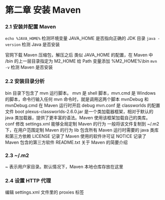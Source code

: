 # 第二章 安装 Maven

### 2.1 安装并配置 Maven

```echo %JAVA_HOME%``` 检测环境变量 JAVA_HOME 是否指向正确的 JDK 目录
```java -version``` 检测 Java 是否安装

官网下载 Maven 压缩包，解压之后
类似 JAVA_HOME 的配置，在 Maven 中 /bin 的上一层目录指定为 M2_HOME
给 Path 变量添加 %M2_HOME%\bin 
```mvn -v``` 检测 Maven 是否安装

### 2.2 安装目录分析

bin 目录下包含了 mvn 运行脚本。
	mvn 是 shell 脚本，mvn.cmd 是 Windows 的脚本，命令行输入任何 mvn 命令时，就是调用这两个脚本
	mvnDebug 和 mvnDebug.cmd 在 Maven 运行时开启 debug 
	mvn.conf 是 classworlds 的配置文件
boot
	plexus-classworlds-2.6.0.jar 是一个类加载器框架，相对于默认的 java 类加载器，提供了更丰富的语法。Maven 使用该框架加载自己的类库。
conf
	修改 settings.xml 能够全局定制 Maven 的行为
    一般将该文件复制到 ~/.m2 下，在用户范围定制 Maven 的行为
lib
	包含所有 Maven 运行时需要的 java 类库和第三方依赖
LICENSE 记录了 Maven 使用的软件许可证
NOTICE 记录了 Maven 包含的第三方软件
README.txt 关于 Maven 的简要介绍

### 2.3 ~/.m2

~ 表示用户家目录。默认情况下，Maven 本地仓库存放在这里

### 2.4 设置 HTTP 代理

编辑 settings.xml 文件里的 proxies 标签



